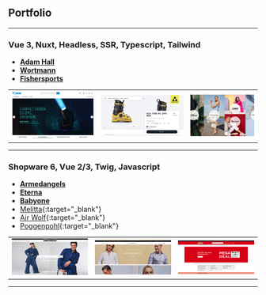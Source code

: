 ## Portfolio

---

### Vue 3, Nuxt, Headless, SSR, Typescript, Tailwind

- **[Adam Hall](/portfolio/projects/adamhall)**
- **[Wortmann](/portfolio/projects/wortmann)**
- **[Fishersports](/portfolio/projects/fishersports)**

|                                       |                                           |                                       |
|---------------------------------------|-------------------------------------------|---------------------------------------|
| <img src="images/adamhall/home.png"/> | <img src="images/fishersports/home.png"/> | <img src="images/wortmann/home.png"/> |

---

### Shopware 6, Vue 2/3, Twig, Javascript

- **[Armedangels](/portfolio/projects/armedangels)**
- **[Eterna](/portfolio/projects/eterna)**
- **[Babyone](/portfolio/projects/babyone)**
- [Melitta](https://www.melitta.de){:target="_blank"}
- [Air Wolf](https://www.air-wolf.de){:target="_blank"}
- [Poggenpohl](https://www.poggenpohl.com/de){:target="_blank"}

|                                          |                                     |                                      |
|------------------------------------------|-------------------------------------|--------------------------------------|
| <img src="images/armedangels/home.png"/> | <img src="images/eterna/home.png"/> | <img src="images/babyone/home.png"/> |

---
